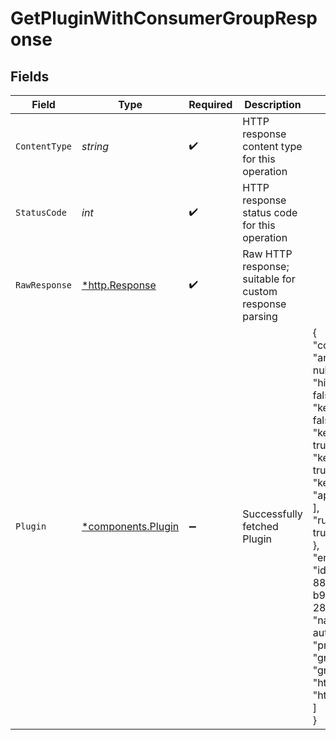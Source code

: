 # GetPluginWithConsumerGroupResponse


## Fields

| Field                                                                                                                                                                                                                                                                                                                        | Type                                                                                                                                                                                                                                                                                                                         | Required                                                                                                                                                                                                                                                                                                                     | Description                                                                                                                                                                                                                                                                                                                  | Example                                                                                                                                                                                                                                                                                                                      |
| ---------------------------------------------------------------------------------------------------------------------------------------------------------------------------------------------------------------------------------------------------------------------------------------------------------------------------- | ---------------------------------------------------------------------------------------------------------------------------------------------------------------------------------------------------------------------------------------------------------------------------------------------------------------------------- | ---------------------------------------------------------------------------------------------------------------------------------------------------------------------------------------------------------------------------------------------------------------------------------------------------------------------------- | ---------------------------------------------------------------------------------------------------------------------------------------------------------------------------------------------------------------------------------------------------------------------------------------------------------------------------- | ---------------------------------------------------------------------------------------------------------------------------------------------------------------------------------------------------------------------------------------------------------------------------------------------------------------------------- |
| `ContentType`                                                                                                                                                                                                                                                                                                                | *string*                                                                                                                                                                                                                                                                                                                     | :heavy_check_mark:                                                                                                                                                                                                                                                                                                           | HTTP response content type for this operation                                                                                                                                                                                                                                                                                |                                                                                                                                                                                                                                                                                                                              |
| `StatusCode`                                                                                                                                                                                                                                                                                                                 | *int*                                                                                                                                                                                                                                                                                                                        | :heavy_check_mark:                                                                                                                                                                                                                                                                                                           | HTTP response status code for this operation                                                                                                                                                                                                                                                                                 |                                                                                                                                                                                                                                                                                                                              |
| `RawResponse`                                                                                                                                                                                                                                                                                                                | [*http.Response](https://pkg.go.dev/net/http#Response)                                                                                                                                                                                                                                                                       | :heavy_check_mark:                                                                                                                                                                                                                                                                                                           | Raw HTTP response; suitable for custom response parsing                                                                                                                                                                                                                                                                      |                                                                                                                                                                                                                                                                                                                              |
| `Plugin`                                                                                                                                                                                                                                                                                                                     | [*components.Plugin](../../models/components/plugin.md)                                                                                                                                                                                                                                                                      | :heavy_minus_sign:                                                                                                                                                                                                                                                                                                           | Successfully fetched Plugin                                                                                                                                                                                                                                                                                                  | {<br/>"config": {<br/>"anonymous": null,<br/>"hide_credentials": false,<br/>"key_in_body": false,<br/>"key_in_header": true,<br/>"key_in_query": true,<br/>"key_names": [<br/>"apikey"<br/>],<br/>"run_on_preflight": true<br/>},<br/>"enabled": true,<br/>"id": "3fd1eea1-885a-4011-b986-289943ff8177",<br/>"name": "key-auth",<br/>"protocols": [<br/>"grpc",<br/>"grpcs",<br/>"http",<br/>"https"<br/>]<br/>} |